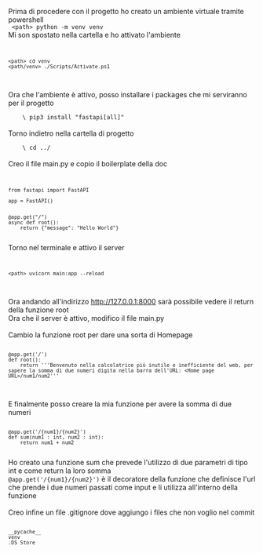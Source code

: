 Prima di procedere con il progetto ho creato un ambiente virtuale tramite powershell
<br>
<code> 
    \<path> python -m venv venv
</code>
<br>
Mi son spostato nella cartella e ho attivato l'ambiente 
<br>
<code>
    
    <path> cd venv
    <path/venv> ./Scripts/Activate.ps1
</code>
<br>
Ora che l'ambiente è attivo, posso installare i packages che mi serviranno per il progetto <br>
<code>
    \<path/venv> pip3 install "fastapi[all]"
</code>
<br>
Torno indietro nella cartella di progetto
<br>
<code>
    \<path/venv> cd ../ 
</code>
<br>
Creo il file main.py e copio il boilerplate della doc
<br>
<code>
    
    from fastapi import FastAPI

    app = FastAPI()


    @app.get("/")
    async def root():
        return {"message": "Hello World"}

</code>
Torno nel terminale e attivo il server
<br>
<code> 
    
    <path> uvicorn main:app --reload

</code>
<br>
Ora andando all'indirizzo <a href="http://127.0.0.1:8000"> http://127.0.0.1:8000</a> sarà possibile vedere il return della funzione root 
<br>
Ora che il server è attivo, modifico il file main.py
<br>
<br>
Cambio la funzione root per dare una sorta di Homepage
<code>

    @app.get('/')
    def root():
        return '''Benvenuto nella calcolatrice più inutile e inefficiente del web, per sapere la somma di due numeri digita nella barra dell'URL: <Home page URL>/num1/num2'''


</code>
<br>
E finalmente posso creare la mia funzione per avere la somma di due numeri
<code>

    @app.get('/{num1}/{num2}')
    def sum(num1 : int, num2 : int):
        return num1 + num2

</code>
Ho creato una funzione sum che prevede l'utilizzo di due parametri di tipo int e come return la loro somma <br>
<code>@app.get('/{num1}/{num2}')</code> è il decoratore della funzione che definisce l'url che prende i due numeri passati come input e li utilizza all'interno della funzione
<br>
<br>
Creo infine un file .gitignore dove aggiungo i files che non voglio nel commit
<code>
    
    __pycache__
    venv
    .DS_Store

</code>

